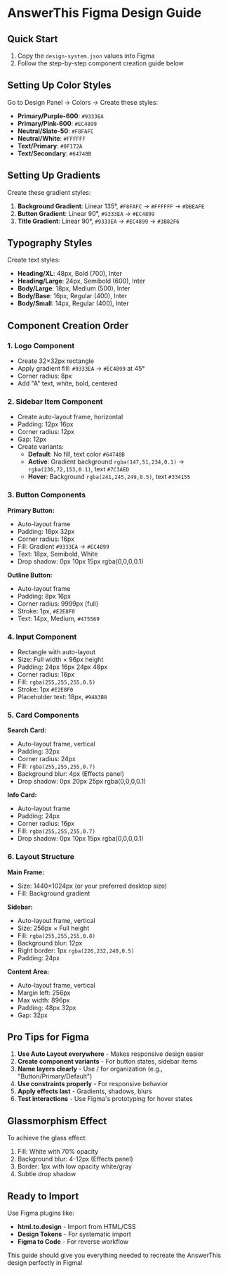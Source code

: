 
# AnswerThis Figma Design Guide

## Quick Start
1. Copy the `design-system.json` values into Figma
2. Follow the step-by-step component creation guide below

## Setting Up Color Styles
Go to Design Panel → Colors → Create these styles:
- **Primary/Purple-600**: `#9333EA`
- **Primary/Pink-600**: `#EC4899` 
- **Neutral/Slate-50**: `#F8FAFC`
- **Neutral/White**: `#FFFFFF`
- **Text/Primary**: `#0F172A`
- **Text/Secondary**: `#64748B`

## Setting Up Gradients
Create these gradient styles:
1. **Background Gradient**: Linear 135°, `#F8FAFC` → `#FFFFFF` → `#DBEAFE`
2. **Button Gradient**: Linear 90°, `#9333EA` → `#EC4899`
3. **Title Gradient**: Linear 90°, `#9333EA` → `#EC4899` → `#3B82F6`

## Typography Styles
Create text styles:
- **Heading/XL**: 48px, Bold (700), Inter
- **Heading/Large**: 24px, Semibold (600), Inter  
- **Body/Large**: 18px, Medium (500), Inter
- **Body/Base**: 16px, Regular (400), Inter
- **Body/Small**: 14px, Regular (400), Inter

## Component Creation Order

### 1. Logo Component
- Create 32×32px rectangle
- Apply gradient fill: `#9333EA` → `#EC4899` at 45°
- Corner radius: 8px
- Add "A" text, white, bold, centered

### 2. Sidebar Item Component
- Create auto-layout frame, horizontal
- Padding: 12px 16px
- Corner radius: 12px
- Gap: 12px
- Create variants:
  - **Default**: No fill, text color `#64748B`
  - **Active**: Gradient background `rgba(147,51,234,0.1)` → `rgba(236,72,153,0.1)`, text `#7C3AED`
  - **Hover**: Background `rgba(241,245,249,0.5)`, text `#334155`

### 3. Button Components
**Primary Button:**
- Auto-layout frame
- Padding: 16px 32px
- Corner radius: 16px
- Fill: Gradient `#9333EA` → `#EC4899`
- Text: 18px, Semibold, White
- Drop shadow: 0px 10px 15px rgba(0,0,0,0.1)

**Outline Button:**
- Auto-layout frame  
- Padding: 8px 16px
- Corner radius: 9999px (full)
- Stroke: 1px, `#E2E8F0`
- Text: 14px, Medium, `#475569`

### 4. Input Component
- Rectangle with auto-layout
- Size: Full width × 96px height
- Padding: 24px 16px 24px 48px
- Corner radius: 16px
- Fill: `rgba(255,255,255,0.5)`
- Stroke: 1px `#E2E8F0`
- Placeholder text: 18px, `#94A3B8`

### 5. Card Components
**Search Card:**
- Auto-layout frame, vertical
- Padding: 32px
- Corner radius: 24px
- Fill: `rgba(255,255,255,0.7)`
- Background blur: 4px (Effects panel)
- Drop shadow: 0px 20px 25px rgba(0,0,0,0.1)

**Info Card:**
- Auto-layout frame
- Padding: 24px
- Corner radius: 16px
- Fill: `rgba(255,255,255,0.7)`
- Drop shadow: 0px 10px 15px rgba(0,0,0,0.1)

### 6. Layout Structure
**Main Frame:**
- Size: 1440×1024px (or your preferred desktop size)
- Fill: Background gradient

**Sidebar:**
- Auto-layout frame, vertical
- Size: 256px × Full height
- Fill: `rgba(255,255,255,0.8)`
- Background blur: 12px
- Right border: 1px `rgba(226,232,240,0.5)`
- Padding: 24px

**Content Area:**
- Auto-layout frame, vertical
- Margin left: 256px
- Max width: 896px
- Padding: 48px 32px
- Gap: 32px

## Pro Tips for Figma
1. **Use Auto Layout everywhere** - Makes responsive design easier
2. **Create component variants** - For button states, sidebar items
3. **Name layers clearly** - Use / for organization (e.g., "Button/Primary/Default")
4. **Use constraints properly** - For responsive behavior
5. **Apply effects last** - Gradients, shadows, blurs
6. **Test interactions** - Use Figma's prototyping for hover states

## Glassmorphism Effect
To achieve the glass effect:
1. Fill: White with 70% opacity
2. Background blur: 4-12px (Effects panel)
3. Border: 1px with low opacity white/gray
4. Subtle drop shadow

## Ready to Import
Use Figma plugins like:
- **html.to.design** - Import from HTML/CSS
- **Design Tokens** - For systematic import
- **Figma to Code** - For reverse workflow

This guide should give you everything needed to recreate the AnswerThis design perfectly in Figma!
